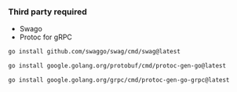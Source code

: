 ### Third party required

* Swago
* Protoc for gRPC

```bash
go install github.com/swaggo/swag/cmd/swag@latest

go install google.golang.org/protobuf/cmd/protoc-gen-go@latest

go install google.golang.org/grpc/cmd/protoc-gen-go-grpc@latest
```
